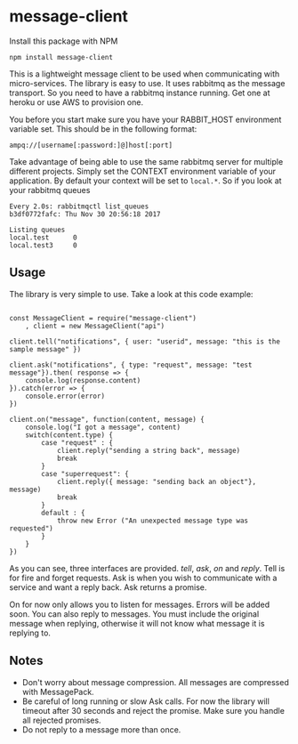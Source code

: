 # message-client

Install this package with NPM

    npm install message-client

This is a lightweight message client to be used when communicating with micro-services. The library is easy to use. It uses rabbitmq as the message transport. So you need to have a rabbitmq instance running. Get one at heroku or use AWS to provision one.

You before you start make sure you have your RABBIT_HOST environment variable set. This should be in the following format:

    ampq://[username[:password:]@]host[:port]

Take advantage of being able to use the same rabbitmq server for multiple different projects. Simply set the CONTEXT environment variable of your application. By default your context will be set to ```local.*```. So if you look at your rabbitmq queues

```
Every 2.0s: rabbitmqctl list_queues                                               b3df0772fafc: Thu Nov 30 20:56:18 2017

Listing queues
local.test      0
local.test3     0
```

## Usage

The library is very simple to use. Take a look at this code example:

```javscript

const MessageClient = require("message-client")
    , client = new MessageClient("api")

client.tell("notifications", { user: "userid", message: "this is the sample message" })

client.ask("notifications", { type: "request", message: "test message"}).then( response => {
    console.log(response.content)
}).catch(error => {
    console.error(error)
})

client.on("message", function(content, message) {
    console.log("I got a message", content)
    switch(content.type) {
        case "request" : {
            client.reply("sending a string back", message)
            break
        }
        case "superrequest": {
            client.reply({ message: "sending back an object"}, message)
            break
        }
        default : {
            throw new Error ("An unexpected message type was requested")
        }
    }
})
```

As you can see, three interfaces are provided. *tell*, *ask*, *on* and *reply*. Tell is for fire and forget requests. Ask is when you wish to communicate with a service and want a reply back. Ask returns a promise.

On for now only allows you to listen for messages. Errors will be added soon. You can also reply to messages. You must include the original message when replying, otherwise it will not know what message it is replying to.

## Notes

* Don't worry about message compression. All messages are compressed with MessagePack. 
* Be careful of long running or slow Ask calls. For now the library will timeout after 30 seconds and reject the promise. Make sure you handle all rejected promises.
* Do not reply to a message more than once.